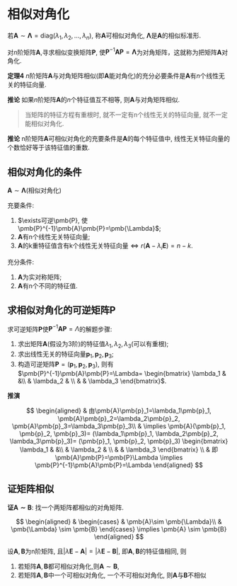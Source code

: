 # 相似对角化

若$\pmb{A}\sim \pmb{\Lambda}=\mathrm{diag}(\lambda_1, \lambda_2, \dots, \lambda_n)$,
称$\pmb{A}$可相似对角化, $\pmb{\Lambda}$是$\pmb{A}$的相似标准形.

对$n$阶矩阵$\pmb{A}$,寻求相似变换矩阵$\pmb{P}$,
使$\pmb{P}^{-1}\pmb{A}\pmb{P}=\pmb{\Lambda}$为对角矩阵，这就称为把矩阵$\pmb{A}$对角化.

<b>定理4</b>
$n$阶矩阵$\pmb{A}$与对角矩阵相似(即$\pmb{A}$能对角化)的充分必要条件是$\pmb{A}$有$n$个线性无关的特征向量.

<b>推论</b>
如果$n$阶矩阵$\pmb{A}$的$n$个特征值互不相等, 则$\pmb{A}$与对角矩阵相似.

> 当矩阵的特征方程有重根时, 就不一定有n个线性无关的特征向量, 就不一定能相似对角化.

<b>推论</b>
n阶矩阵$\pmb{A}$可相似对角化的充要条件是$\pmb{A}$的每个特征值中,
线性无关特征向量的个数恰好等于该特征值的重数.

## 相似对角化的条件

$\pmb{A}\sim \pmb{\Lambda}$(相似对角化)

充要条件:

1. $\exists可逆\pmb{P}, 使\pmb{P}^{-1}\pmb{A}\pmb{P}=\pmb{\Lambda}$;
2. $\pmb{A}$有n个线性无关特征向量;
3. $\pmb{A}$的k重特征值含有k个线性无关特征向量$\iff r(\pmb{A}-\lambda_i \pmb{E})=n-k$.

充分条件:

1. $\pmb{A}$为实对称矩阵;
2. $\pmb{A}$有n个不同的特征值.

## 求相似对角化的可逆矩阵$\pmb{P}$

求可逆矩阵$\pmb{P}$使$\pmb{P}^{-1}\pmb{A}\pmb{P}=\Lambda$的解题步骤:

1. 求出矩阵$\pmb{A}$(假设为3阶)的特征值$\lambda_1, \lambda_2, \lambda_3$(可以有重根);
2. 求出线性无关的特征向量$\pmb{p}_1, \pmb{p}_2, \pmb{p}_3$;
3. 构造可逆矩阵$\pmb{P}=(\pmb{p}_1, \pmb{p}_2, \pmb{p}_3)$, 则有$\pmb{P}^{-1}\pmb{A}\pmb{P}=\Lambda=
\begin{bmatrix}
	\lambda_1 & &\\
	& \lambda_2 & \\
	& & \lambda_3
\end{bmatrix}$.

<b>推演</b>

$$
\begin{aligned}
	& 由\pmb{A}\pmb{p}_1=\lambda_1\pmb{p}_1,
	\pmb{A}\pmb{p}_2=\lambda_2\pmb{p}_2,
	\pmb{A}\pmb{p}_3=\lambda_3\pmb{p}_3\\
	& \implies \pmb{A}(\pmb{p}_1, \pmb{p}_2, \pmb{p}_3)=
	(\lambda_1\pmb{p}_1, \lambda_2\pmb{p}_2, \lambda_3\pmb{p}_3)=
	(\pmb{p}_1, \pmb{p}_2, \pmb{p}_3)
	\begin{bmatrix}
		\lambda_1 & &\\
		& \lambda_2 & \\
		& & \lambda_3
	\end{bmatrix} \\
	&  即 \pmb{A}\pmb{P}=\pmb{P}\Lambda \implies
	\pmb{P}^{-1}\pmb{A}\pmb{P}=\Lambda
\end{aligned}
$$

## 证矩阵相似

**证$\pmb{A}\sim \pmb{B}$**:
找一个两矩阵都相似的对角矩阵.

$$
\begin{aligned}
	&
	\begin{cases}
		& \pmb{A}\sim \pmb{\Lambda}\\
		& \pmb{\Lambda} \sim \pmb{B}
	\end{cases} \implies
	\pmb{A} \sim \pmb{B}
\end{aligned}
$$

设$\pmb{A}, \pmb{B}$为n阶矩阵,
且$|\lambda \pmb{E}-\pmb{A}| = |\lambda \pmb{E}-\pmb{B}|$,
即$\pmb{A}, \pmb{B}$的特征值相同, 则

1. 若矩阵$\pmb{A}, \pmb{B}$都可相似对角化,则$\pmb{A} \sim \pmb{B}$,
2. 若矩阵$\pmb{A}, \pmb{B}$中一个可相似对角化, 一个不可相似对角化, 则$\pmb{A}$与$\pmb{B}$不相似
